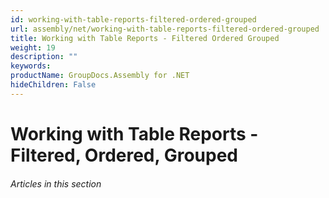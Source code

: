 ```yaml
---
id: working-with-table-reports-filtered-ordered-grouped
url: assembly/net/working-with-table-reports-filtered-ordered-grouped
title: Working with Table Reports - Filtered Ordered Grouped
weight: 19
description: ""
keywords: 
productName: GroupDocs.Assembly for .NET
hideChildren: False
---
```

# Working with Table Reports - Filtered, Ordered, Grouped

###### Articles in this section

